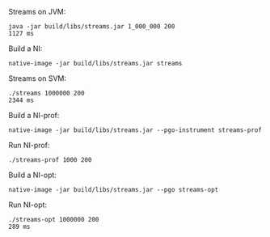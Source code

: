Streams on JVM:

```
java -jar build/libs/streams.jar 1_000_000 200
1127 ms
```

Build a NI:

```
native-image -jar build/libs/streams.jar streams
```

Streams on SVM:

```
./streams 1000000 200
2344 ms
```

Build a NI-prof:

```
native-image -jar build/libs/streams.jar --pgo-instrument streams-prof
```

Run NI-prof:

```
./streams-prof 1000 200
```

Build a NI-opt:

```
native-image -jar build/libs/streams.jar --pgo streams-opt
```

Run NI-opt:

```
./streams-opt 1000000 200
289 ms
```
